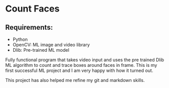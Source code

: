 # Count Faces 

## Requirements:
  - Python
  - OpenCV: ML image and video library
  - Dlib: Pre-trained ML model 

<p>Fully functional program that takes video input and uses the pre trained Dlib ML algorithm to count and trace boxes around faces in frame. This is my first successful ML project and I am very happy with how it turned out.</p> 
<p>This project has also helped me refine my git and markdown skills.</p>
